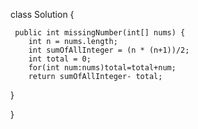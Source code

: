 class Solution {
   
	
	 public int missingNumber(int[] nums) {
		int n = nums.length;
		int sumOfAllInteger = (n * (n+1))/2;
		int total = 0;
		for(int num:nums)total=total+num;
		return sumOfAllInteger- total;
		
}
    
}